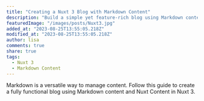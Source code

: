 ```yaml
---
title: "Creating a Nuxt 3 Blog with Markdown Content"
description: "Build a simple yet feature-rich blog using Markdown content with Nuxt 3 and Nuxt Content."
featuredImage: "/images/posts/Nuxt3.jpg"
added_at: "2023-08-25T13:55:05.218Z"
modified_at: "2023-08-25T13:55:05.218Z"
author: lisa
comments: true
share: true
tags:
  - Nuxt 3
  - Markdown Content
---
```


Markdown is a versatile way to manage content. Follow this guide to create a fully functional blog using Markdown content and Nuxt Content in Nuxt 3.
